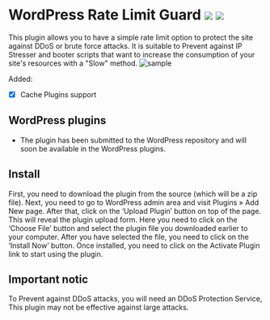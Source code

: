 # WordPress Rate Limit Guard ![](https://img.shields.io/badge/Wordpress-Plugin.svg) ![](https://img.shields.io/badge/Version-1.0.1-brightgreen.svg)
This plugin allows you to have a simple rate limit option to protect the site against DDoS or brute force attacks.
It is suitable to Prevent against IP Stresser and booter scripts that want to increase the consumption of your site's resources with a "Slow" method.
![sample](https://github.com/Jhonvalta/WordPress-Rate-Limit-Guard/assets/157971791/d0ca37ea-01c4-4a00-846f-297acc5795f5)

 Added:
- [x] Cache Plugins support

## WordPress plugins
 - The plugin has been submitted to the WordPress repository and will soon be available in the WordPress plugins.

## Install

  First, you need to download the plugin from the source (which will be a zip file). 
	Next, you need to go to WordPress admin area and visit Plugins » Add New page.
  After that, click on the ‘Upload Plugin’ button on top of the page.
	This will reveal the plugin upload form. Here you need to click on the ‘Choose File’ button and select the plugin file you downloaded earlier to your computer.
	After you have selected the file, you need to click on the ‘Install Now’ button.
	Once installed, you need to click on the Activate Plugin link to start using the plugin.
	
## Important notic

To Prevent against DDoS attacks, you will need an DDoS Protection Service, This plugin may not be effective against large attacks.
